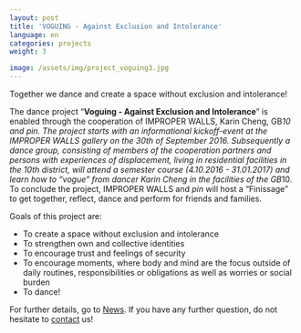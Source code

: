 ```yaml
---
layout: post
title: 'VOGUING - Against Exclusion and Intolerance'
language: en
categories: projects
weight: 3

image: /assets/img/project_voguing3.jpg
---
```


Together we dance and create a space without exclusion and intolerance!

The dance project “**Voguing - Against Exclusion and Intolerance**” is enabled through the cooperation of IMPROPER WALLS, Karin Cheng, GB*10 and *pin*.
The project starts with an informational kickoff-event at the IMPROPER WALLS gallery on the 30th of September 2016. Subsequently a dance group, consisting of members of the cooperation partners and persons with experiences of displacement, living in residential facilities in the 10th district, will attend a semester course (4.10.2016 - 31.01.2017) and learn how to “vogue” from dancer Karin Cheng in the facilities of the GB*10.
To conclude the project, IMPROPER WALLS and *pin* will host a “Finissage” to get together, reflect, dance and perform for friends and families.

Goals of this project are:

* To create a space without exclusion and intolerance
* To strengthen own and collective identities
* To encourage trust and feelings of security
* To encourage moments, where body and mind are the focus outside of daily routines, responsibilities or obligations as well as worries or social burden
* To dance!

For further details, go to <a class='scroll-on-page-link' href='#start'>News</a>. If you have any further question, do not hesitate to <a class='scroll-on-page-link' href='#contact'>contact</a> us!
